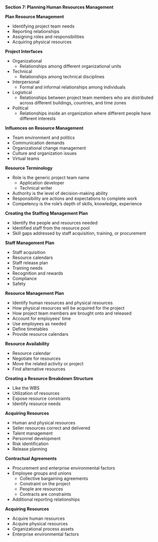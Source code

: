 **Section 7: Planning Human Resources Management**

**Plan Resource Management**

- Identifying project team needs
- Reporting relationships
- Assigning roles and responsibilities
- Acquiring physical resources

**Project Interfaces**

- Organizational
  - Relationships among different organizational units
- Technical
  - Relationships among technical disciplines
- Interpersonal
  - Formal and informal relationships among individuals
- Logistical
  - Relationships between project team members who are distributed across different buildings, countries, and time zones
- Political
  - Relationships inside an organization where different people have different interests

**Influences on Resource Management**

- Team environment and politics
- Communication demands
- Organizational change management
- Culture and organization issues
- Virtual teams

**Resource Terminology**

- Role is the generic project team name
  - Application developer
  - Technical writer
- Authority is the level of decision-making ability
- Responsibility are actions and expectations to complete work
- Competency is the role’s depth of skills, knowledge, experience




**Creating the Staffing Management Plan**

- Identify the people and resources needed
- Identified staff from the resource pool
- Skill gaps addressed by staff acquisition, training, or procurement

**Staff Management Plan**

- Staff acquisition
- Resource calendars
- Staff release plan
- Training needs
- Recognition and rewards
- Compliance
- Safety

**Resource Management Plan**

- Identify human resources and physical resources
- How physical resources will be acquired for the project
- How project team members are brought onto and released
- Account for employees’ time
- Use employees as needed
- Define timetables
- Provide resource calendars

**Resource Availability**

- Resource calendar
- Negotiate for resources
- Move the related activity or project
- Find alternative resources

**Creating a Resource Breakdown Structure**

- Like the WBS
- Utilization of resources
- Expose resource constraints
- Identify resource needs






**Acquiring Resources**

- Human and physical resources
- Seller resources correct and delivered
- Talent management
- Personnel development
- Risk identification
- Release planning

**Contractual Agreements**

- Procurement and enterprise environmental factors
- Employee groups and unions
  - Collective bargaining agreements
  - Constraint on the project
  - People are resources
  - Contracts are constraints
- Additional reporting relationships

**Acquiring Resources**

- Acquire human resources
- Acquire physical resources
- Organizational process assets
- Enterprise environmental factors